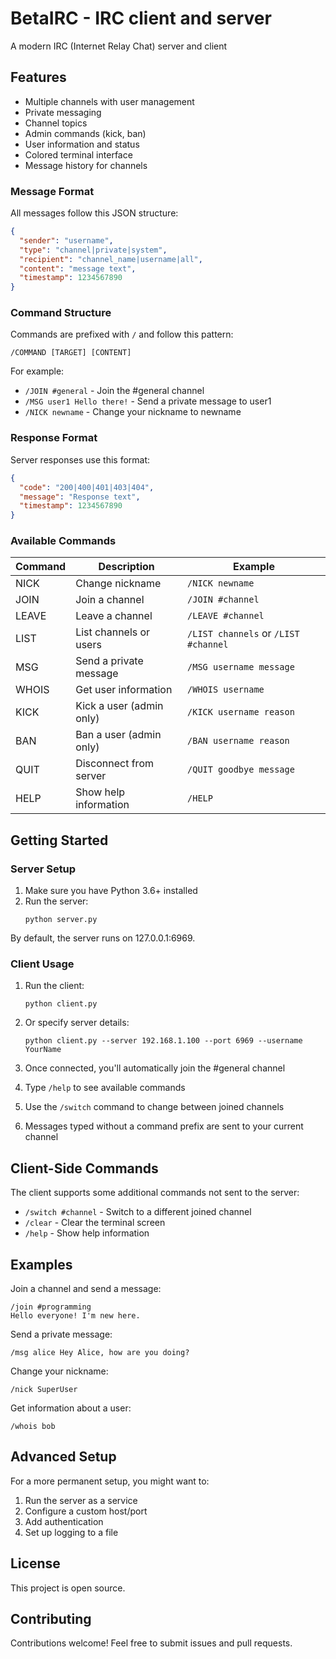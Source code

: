 # BetaIRC - IRC client and server

A modern IRC (Internet Relay Chat) server and client

## Features

- Multiple channels with user management
- Private messaging
- Channel topics
- Admin commands (kick, ban)
- User information and status
- Colored terminal interface
- Message history for channels

### Message Format

All messages follow this JSON structure:

```json
{
  "sender": "username",
  "type": "channel|private|system",
  "recipient": "channel_name|username|all",
  "content": "message text",
  "timestamp": 1234567890
}
```

### Command Structure

Commands are prefixed with `/` and follow this pattern:
```
/COMMAND [TARGET] [CONTENT]
```

For example:
- `/JOIN #general` - Join the #general channel
- `/MSG user1 Hello there!` - Send a private message to user1
- `/NICK newname` - Change your nickname to newname

### Response Format

Server responses use this format:
```json
{
  "code": "200|400|401|403|404",
  "message": "Response text",
  "timestamp": 1234567890
}
```

### Available Commands

| Command | Description | Example |
|---------|-------------|---------|
| NICK | Change nickname | `/NICK newname` |
| JOIN | Join a channel | `/JOIN #channel` |
| LEAVE | Leave a channel | `/LEAVE #channel` |
| LIST | List channels or users | `/LIST channels` or `/LIST #channel` |
| MSG | Send a private message | `/MSG username message` |
| WHOIS | Get user information | `/WHOIS username` |
| KICK | Kick a user (admin only) | `/KICK username reason` |
| BAN | Ban a user (admin only) | `/BAN username reason` |
| QUIT | Disconnect from server | `/QUIT goodbye message` |
| HELP | Show help information | `/HELP` |

## Getting Started

### Server Setup

1. Make sure you have Python 3.6+ installed
2. Run the server:
   ```
   python server.py
   ```
   
By default, the server runs on 127.0.0.1:6969.

### Client Usage

1. Run the client:
   ```
   python client.py
   ```
   
2. Or specify server details:
   ```
   python client.py --server 192.168.1.100 --port 6969 --username YourName
   ```

3. Once connected, you'll automatically join the #general channel
4. Type `/help` to see available commands
5. Use the `/switch` command to change between joined channels
6. Messages typed without a command prefix are sent to your current channel

## Client-Side Commands

The client supports some additional commands not sent to the server:

- `/switch #channel` - Switch to a different joined channel
- `/clear` - Clear the terminal screen
- `/help` - Show help information

## Examples

Join a channel and send a message:
```
/join #programming
Hello everyone! I'm new here.
```

Send a private message:
```
/msg alice Hey Alice, how are you doing?
```

Change your nickname:
```
/nick SuperUser
```

Get information about a user:
```
/whois bob
```

## Advanced Setup

For a more permanent setup, you might want to:

1. Run the server as a service
2. Configure a custom host/port
3. Add authentication
4. Set up logging to a file

## License

This project is open source.

## Contributing

Contributions welcome! Feel free to submit issues and pull requests. 
